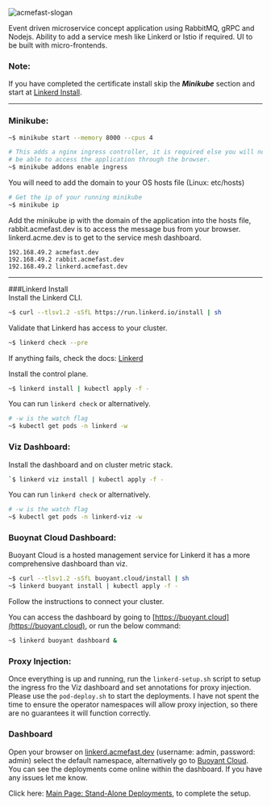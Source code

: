 
![acmefast-slogan](https://user-images.githubusercontent.com/9296659/154143145-06262ea3-02d3-4cce-97f5-bbeb2f8d7c53.png)

Event driven microservice concept application using RabbitMQ, gRPC and Nodejs. Ability to add a service mesh like Linkerd or Istio if required. UI to be built with micro-frontends.
### Note:
If you have completed the certificate install skip the ***Minikube*** section and start at [Linkerd Install](#linkerd-install).
___
### Minikube:
```bash
~$ minikube start --memory 8000 --cpus 4
```
```bash
# This adds a nginx ingress controller, it is required else you will not 
# be able to access the application through the browser.
~$ minikube addons enable ingress
```

You will need to add the domain to your OS hosts file (Linux: etc/hosts)
```bash
# Get the ip of your running minikube
~$ minikube ip
```
Add the minikube ip with the domain of the application into the hosts file, rabbit.acmefast.dev is to access the message bus from your browser. linkerd.acme.dev is 
to get to the service mesh dashboard.
```text
192.168.49.2 acmefast.dev
192.168.49.2 rabbit.acmefast.dev
192.168.49.2 linkerd.acmefast.dev
```
___
###Linkerd Install   
Install the Linkerd CLI.
```bash
~$ curl --tlsv1.2 -sSfL https://run.linkerd.io/install | sh
```

Validate that Linkerd has access to your cluster.
```bash
~$ linkerd check --pre
```
If anything fails, check the docs: [Linkerd](https://linkerd.io/2.11/tasks/troubleshooting/)

Install the control plane.
```bash
~$ linkerd install | kubectl apply -f -
```
You can run ```linkerd check``` or alternatively.
```bash
# -w is the watch flag
~$ kubectl get pods -n linkerd -w
```

### Viz Dashboard:
Install the dashboard and on cluster metric stack.
```bash
`$ linkerd viz install | kubectl apply -f -
```
You can run ```linkerd check``` or alternatively.
```bash
# -w is the watch flag
~$ kubectl get pods -n linkerd-viz -w
```


### Buoynat Cloud Dashboard:  
Buoyant Cloud is a hosted management service for Linkerd it has a more comprehensive dashboard than viz.
```bash
~$ curl --tlsv1.2 -sSfL buoyant.cloud/install | sh
~$ linkerd buoyant install | kubectl apply -f -
```

Follow the instructions to connect your cluster.

You can access the dashboard by going to [https://buoyant.cloud](https://buoyant.cloud), or run the below command:
```bash
~$ linkerd buoyant dashboard &
```

### Proxy Injection: 
Once everything is up and running, run the ```linkerd-setup.sh``` script to setup the ingress fro the Viz dashboard and set annotations for proxy injection.
Please use the ```pod-deploy.sh``` to start the deployments. I have not spent the time to ensure the operator namespaces will allow proxy injection, so there are 
no guarantees it will function correctly.

### Dashboard
Open your browser on [linkerd.acmefast.dev](https://linkerd.acmefast.dev) (username: admin, password: admin) select the default namespace, alternatively go to [Buoyant Cloud](https://buoyant.cloud). 
You can see the deployments come online within the dashboard. If you have any issues let me know.

Click here:  [Main Page: Stand-Alone Deployments](https://github.com/EspressoTrip-v2/concept-application#stand-alone-deployments), to complete the setup.
